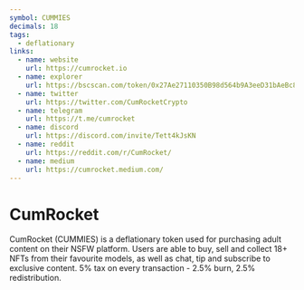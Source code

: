 ```yaml
---
symbol: CUMMIES
decimals: 18
tags:
  - deflationary
links:
  - name: website
    url: https://cumrocket.io
  - name: explorer
    url: https://bscscan.com/token/0x27Ae27110350B98d564b9A3eeD31bAeBc82d878d
  - name: twitter
    url: https://twitter.com/CumRocketCrypto
  - name: telegram
    url: https://t.me/cumrocket
  - name: discord
    url: https://discord.com/invite/Tett4kJsKN
  - name: reddit
    url: https://reddit.com/r/CumRocket/
  - name: medium
    url: https://cumrocket.medium.com/
---
```


# CumRocket

CumRocket (CUMMIES) is a deflationary token used for purchasing adult content on their NSFW platform. Users are able to buy, sell and collect 18+ NFTs from their favourite models, as well as chat, tip and subscribe to exclusive content. 5% tax on every transaction - 2.5% burn, 2.5% redistribution.
